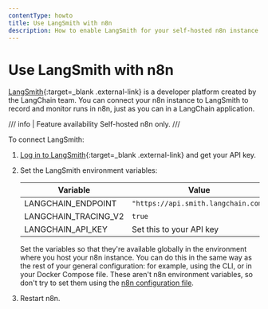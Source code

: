 ```yaml
---
contentType: howto
title: Use LangSmith with n8n
description: How to enable LangSmith for your self-hosted n8n instance.
---
```


# Use LangSmith with n8n

[LangSmith](https://www.langchain.com/langsmith){:target=_blank .external-link} is a developer platform created by the LangChain team. You can connect your n8n instance to LangSmith to record and monitor runs in n8n, just as you can in a LangChain application.

/// info | Feature availability
Self-hosted n8n only.
///

To connect LangSmith:

1. [Log in to LangSmith](https://smith.langchain.com/settings){:target=_blank .external-link} and get your API key.
1. Set the LangSmith environment variables:

	| Variable | Value |
	| -------- | ----- |
	| LANGCHAIN_ENDPOINT | `"https://api.smith.langchain.com"` |
	| LANGCHAIN_TRACING_V2 | `true` |
	| LANGCHAIN_API_KEY | Set this to your API key |

	Set the variables so that they're available globally in the environment where you host your n8n instance. You can do this in the same way as the rest of your general configuration: for example, using the CLI, or in your Docker Compose file. These aren't n8n environment variables, so don't try to set them using the [n8n configuration file](/hosting/configuration/configuration-methods/#set-environment-variables-using-a-file).
	
1. Restart n8n.
